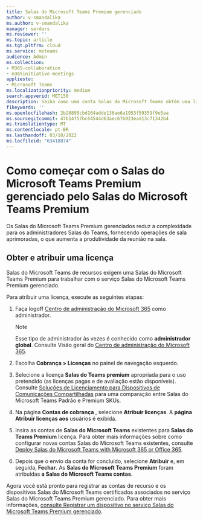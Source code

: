 ```yaml
---
title: Salas do Microsoft Teams Premium gerenciado
author: v-smandalika
ms.author: v-smandalika
manager: serdars
ms.reviewer: ''
ms.topic: article
ms.tgt.pltfrm: cloud
ms.service: msteams
audience: Admin
ms.collection:
- M365-collaboration
- m365initiative-meetings
appliesto:
- Microsoft Teams
ms.localizationpriority: medium
search.appverid: MET150
description: Saiba como uma conta Salas do Microsoft Teams obtém uma licença para acessar o serviço Salas do Microsoft Teams gerenciado premium.
f1keywords: ''
ms.openlocfilehash: 2b20895cbd164adde136ae6a1953f59359f9e5aa
ms.sourcegitcommit: 47b14f57bc64544d63aec67b023ead13c71342b4
ms.translationtype: MT
ms.contentlocale: pt-BR
ms.lasthandoff: 03/10/2022
ms.locfileid: "63418874"
---
```

# <a name="getting-started-with-microsoft-teams-rooms-premium-managed-service"></a>Como começar com o Salas do Microsoft Teams Premium gerenciado pelo Salas do Microsoft Teams Premium

Os Salas do Microsoft Teams Premium gerenciados reduz a complexidade para os administradores Salas do Teams, fornecendo operações de sala aprimoradas, o que aumenta a produtividade da reunião na sala.

## <a name="obtain-and-assign-a-license"></a>Obter e atribuir uma licença

Salas do Microsoft Teams de recursos exigem uma Salas do Microsoft Teams Premium para trabalhar com o serviço Salas do Microsoft Teams Premium gerenciado.

Para atribuir uma licença, execute as seguintes etapas:

1. Faça logoff [Centro de administração do Microsoft 365](https://admin.microsoft.com) como administrador.

    > [!NOTE]
    > Esse tipo de administrador às vezes é conhecido como **administrador global**. Consulte Visão geral do [Centro de administração do Microsoft 365](/microsoft-365/business-video/admin-center-overview).

2. Escolha **Cobrança > Licenças** no painel de navegação esquerdo.
3. Selecione a licença **Salas do Teams premium** apropriada para o uso pretendido (as licenças pagas e de avaliação estão disponíveis). Consulte [Soluções de Licenciamento para Dispositivos de Comunicações Compartilhadas](rooms-licensing.md) para uma comparação entre Salas do Microsoft Teams Padrão e Premium SKUs.
4. Na página **Contas de cobrança** , selecione **Atribuir licenças**. A **página Atribuir licenças aos** usuários é exibida.
5. Insira as contas de **Salas do Microsoft Teams** existentes para **Salas do Teams Premium** licença. Para obter mais informações sobre como configurar novas contas Salas do Microsoft Teams existentes, consulte [Deploy Salas do Microsoft Teams with Microsoft 365 or Office 365](with-office-365.md).
6. Depois que o envio da conta for concluído, selecione **Atribuir** e, em seguida, **Fechar**. As **Salas do Microsoft Teams Premium** foram atribuídas **a Salas do Microsoft Teams contas**.

Agora você está pronto para registrar as contas de recurso e os dispositivos Salas do Microsoft Teams certificados associados no serviço Salas do Microsoft Teams Premium gerenciado. Para obter mais informações, [consulte Registrar um dispositivo no serviço Salas do Microsoft Teams Premium gerenciado](enrolling-mtrp-managed-service.md).
